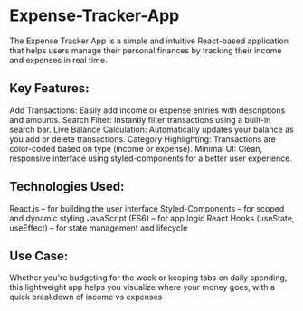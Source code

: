 # Expense-Tracker-App
The Expense Tracker App is a simple and intuitive React-based application that helps users manage their personal finances by tracking their income and expenses in real time.

## Key Features:
Add Transactions: Easily add income or expense entries with descriptions and amounts.
Search Filter: Instantly filter transactions using a built-in search bar.
Live Balance Calculation: Automatically updates your balance as you add or delete transactions.
Category Highlighting: Transactions are color-coded based on type (income or expense).
Minimal UI: Clean, responsive interface using styled-components for a better user experience.

## Technologies Used:
React.js – for building the user interface
Styled-Components – for scoped and dynamic styling
JavaScript (ES6) – for app logic
React Hooks (useState, useEffect) – for state management and lifecycle

## Use Case:
Whether you're budgeting for the week or keeping tabs on daily spending, this lightweight app helps you visualize where your money goes, with a quick breakdown of income vs expenses
